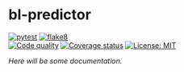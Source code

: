 # bl-predictor
[![pytest](https://github.com/lgehring/bl-predictor/workflows/pytest/badge.svg)](https://github.com/lgehring/bl-predictor/tree/main/tests) 
[![flake8](https://github.com/lgehring/bl-predictor/workflows/pep8/badge.svg)](https://www.python.org/dev/peps/pep-0008/)  
[![Code quality](https://www.code-inspector.com/project/17925/score/svg)](https://frontend.code-inspector.com/project/17925/dashboard) 
[![Coverage status](https://coveralls.io/repos/github/lgehring/bl-predictor/badge.svg?branch=main)](https://coveralls.io/github/lgehring/bl-predictor?branch=main) 
[![License: MIT](https://img.shields.io/badge/License-MIT-blue.svg)](LICENSE.txt) 

_Here will be some documentation._
